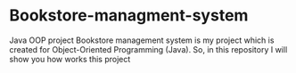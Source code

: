 # Bookstore-managment-system
Java OOP project
Bookstore management system is my project which is created for Object-Oriented Programming (Java). So, in this repository I will show you how works this project
